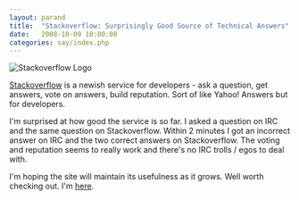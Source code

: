 ```yaml
---
layout: parand
title:  "Stackoverflow: Surprisingly Good Source of Technical Answers"
date:   2008-10-09 10:00:00
categories: say/index.php
---
```

![Stackoverflow Logo](http://stackoverflow.com/Content/Img/stackoverflow-logo-250.png)

[Stackoverflow](http://stackoverflow.com/) is a newish service for developers - ask a question, get answers, vote on answers, build reputation. Sort of like Yahoo\! Answers but for developers.

I'm surprised at how good the service is so far. I asked a question on IRC and the same question on Stackoverflow. Within 2 minutes I got an incorrect answer on IRC and the two correct answers on Stackoverflow. The voting and reputation seems to really work and there's no IRC trolls / egos to deal with.

I'm hoping the site will maintain its usefulness as it grows. Well worth checking out. I'm [here](http://stackoverflow.com/users/13055/parand).
